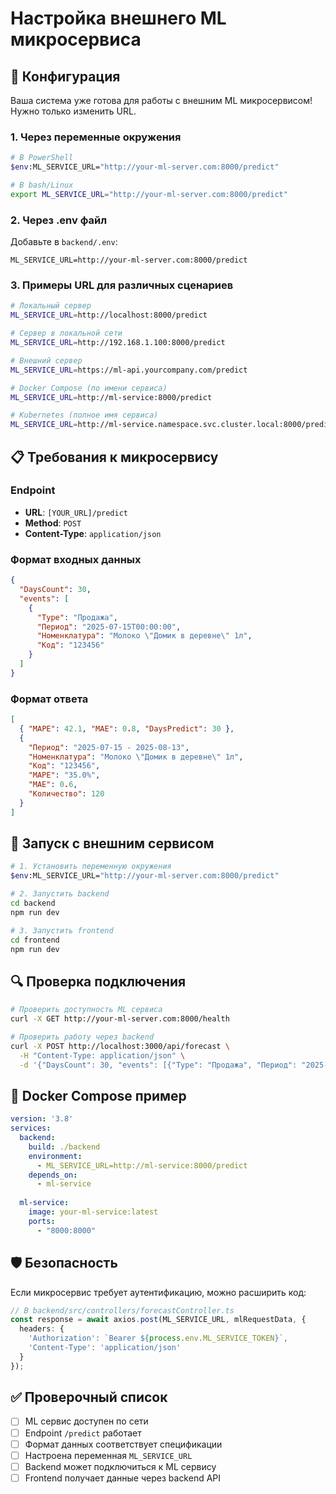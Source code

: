 # Настройка внешнего ML микросервиса

## 🔧 Конфигурация

Ваша система уже готова для работы с внешним ML микросервисом! Нужно только изменить URL.

### 1. Через переменные окружения

```bash
# В PowerShell
$env:ML_SERVICE_URL="http://your-ml-server.com:8000/predict"

# В bash/Linux
export ML_SERVICE_URL="http://your-ml-server.com:8000/predict"
```

### 2. Через .env файл

Добавьте в `backend/.env`:
```
ML_SERVICE_URL=http://your-ml-server.com:8000/predict
```

### 3. Примеры URL для различных сценариев

```bash
# Локальный сервер
ML_SERVICE_URL=http://localhost:8000/predict

# Сервер в локальной сети
ML_SERVICE_URL=http://192.168.1.100:8000/predict

# Внешний сервер
ML_SERVICE_URL=https://ml-api.yourcompany.com/predict

# Docker Compose (по имени сервиса)
ML_SERVICE_URL=http://ml-service:8000/predict

# Kubernetes (полное имя сервиса)
ML_SERVICE_URL=http://ml-service.namespace.svc.cluster.local:8000/predict
```

## 📋 Требования к микросервису

### Endpoint
- **URL**: `[YOUR_URL]/predict`
- **Method**: `POST`
- **Content-Type**: `application/json`

### Формат входных данных
```json
{
  "DaysCount": 30,
  "events": [
    {
      "Type": "Продажа",
      "Период": "2025-07-15T00:00:00",
      "Номенклатура": "Молоко \"Домик в деревне\" 1л",
      "Код": "123456"
    }
  ]
}
```

### Формат ответа
```json
[
  { "MAPE": 42.1, "MAE": 0.8, "DaysPredict": 30 },
  { 
    "Период": "2025-07-15 - 2025-08-13", 
    "Номенклатура": "Молоко \"Домик в деревне\" 1л", 
    "Код": "123456", 
    "MAPE": "35.0%", 
    "MAE": 0.6, 
    "Количество": 120 
  }
]
```

## 🚀 Запуск с внешним сервисом

```bash
# 1. Установить переменную окружения
$env:ML_SERVICE_URL="http://your-ml-server.com:8000/predict"

# 2. Запустить backend
cd backend
npm run dev

# 3. Запустить frontend  
cd frontend
npm run dev
```

## 🔍 Проверка подключения

```bash
# Проверить доступность ML сервиса
curl -X GET http://your-ml-server.com:8000/health

# Проверить работу через backend
curl -X POST http://localhost:3000/api/forecast \
  -H "Content-Type: application/json" \
  -d '{"DaysCount": 30, "events": [{"Type": "Продажа", "Период": "2025-07-15T00:00:00", "Номенклатура": "Тест", "Код": "TEST"}]}'
```

## 🐳 Docker Compose пример

```yaml
version: '3.8'
services:
  backend:
    build: ./backend
    environment:
      - ML_SERVICE_URL=http://ml-service:8000/predict
    depends_on:
      - ml-service
      
  ml-service:
    image: your-ml-service:latest
    ports:
      - "8000:8000"
```

## 🛡️ Безопасность

Если микросервис требует аутентификацию, можно расширить код:

```typescript
// В backend/src/controllers/forecastController.ts
const response = await axios.post(ML_SERVICE_URL, mlRequestData, {
  headers: {
    'Authorization': `Bearer ${process.env.ML_SERVICE_TOKEN}`,
    'Content-Type': 'application/json'
  }
});
```

## ✅ Проверочный список

- [ ] ML сервис доступен по сети
- [ ] Endpoint `/predict` работает
- [ ] Формат данных соответствует спецификации
- [ ] Настроена переменная `ML_SERVICE_URL`
- [ ] Backend может подключиться к ML сервису
- [ ] Frontend получает данные через backend API 